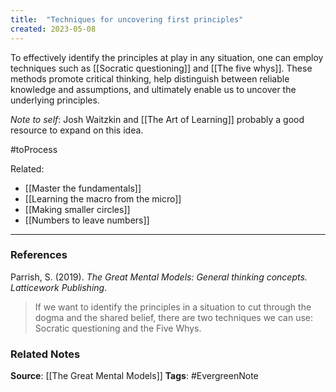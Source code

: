```yaml
---
title:  "Techniques for uncovering first principles"
created: 2023-05-08
---
```


To effectively identify the principles at play in any situation, one can employ techniques such as [[Socratic questioning]] and [[The five whys]]. These methods promote critical thinking, help distinguish between reliable knowledge and assumptions, and ultimately enable us to uncover the underlying principles.

_Note to self_: Josh Waitzkin and [[The Art of Learning]] probably a good resource to expand on this idea.

#toProcess

Related:
- [[Master the fundamentals]]
- [[Learning the macro from the micro]]
- [[Making smaller circles]]
- [[Numbers to leave numbers]]

---
### References

Parrish, S. (2019). _The Great Mental Models: General thinking concepts. Latticework Publishing_.

> If we want to identify the principles in a situation to cut through the dogma and the shared belief, there are two techniques we can use: Socratic questioning and the Five Whys. 

### Related Notes
**Source**: [[The Great Mental Models]]
**Tags**: #EvergreenNote